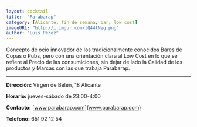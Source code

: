 ```yaml
---
layout: cocktail
title:  "Parabarap"
category: [Alicante, fin de semana, bar, low cost]
imageURL: "http://i.imgur.com/lQ44tNeg.png"
author: "Luis Pérez"
---
```


Concepto de ocio innovador de los tradicionalmente conocidos Bares de Copas o Pubs, pero con una orientación clara al Low Cost en lo que se refiere al Precio de las consumiciones, sin dejar de lado la Calidad de los productos y Marcas con las que trabaja Parabarap.

***********************************************************

**Dirección:** Virgen de Belén, 18 Alicante

**Horario:** jueves-sábado de 23:00-4:00

**Contacto:** [www.parabarap.com](www.parabarap.com)

**Telefono:** 651 92 12 54
